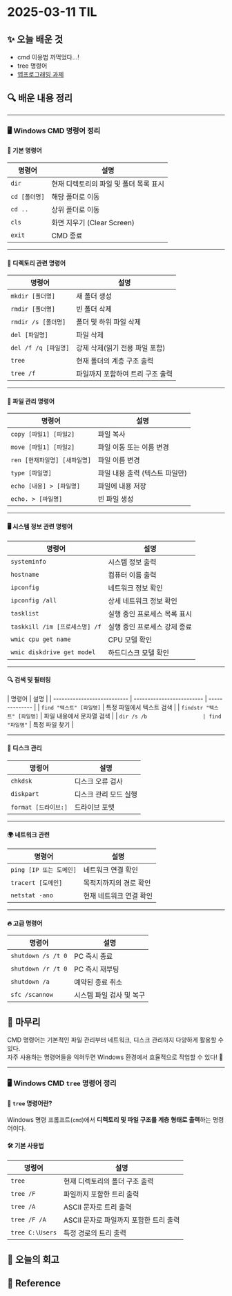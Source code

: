 # 2025-03-11 TIL

## ✨ 오늘 배운 것

- cmd 이용법 까먹었다...!
- tree 명령어
- [앱프로그래밍 과제](../../Assignment/0311.md)

## 🔍 배운 내용 정리

---

### 🖥️ Windows CMD 명령어 정리

#### 📌 기본 명령어

| 명령어        | 설명                                   |
| ------------- | -------------------------------------- |
| `dir`         | 현재 디렉토리의 파일 및 폴더 목록 표시 |
| `cd [폴더명]` | 해당 폴더로 이동                       |
| `cd ..`       | 상위 폴더로 이동                       |
| `cls`         | 화면 지우기 (Clear Screen)             |
| `exit`        | CMD 종료                               |

---

#### 📂 디렉토리 관련 명령어

| 명령어               | 설명                             |
| -------------------- | -------------------------------- |
| `mkdir [폴더명]`     | 새 폴더 생성                     |
| `rmdir [폴더명]`     | 빈 폴더 삭제                     |
| `rmdir /s [폴더명]`  | 폴더 및 하위 파일 삭제           |
| `del [파일명]`       | 파일 삭제                        |
| `del /f /q [파일명]` | 강제 삭제(읽기 전용 파일 포함)   |
| `tree`               | 현재 폴더의 계층 구조 출력       |
| `tree /f`            | 파일까지 포함하여 트리 구조 출력 |

---

#### 📄 파일 관리 명령어

| 명령어                        | 설명                           |
| ----------------------------- | ------------------------------ |
| `copy [파일1] [파일2]`        | 파일 복사                      |
| `move [파일1] [파일2]`        | 파일 이동 또는 이름 변경       |
| `ren [현재파일명] [새파일명]` | 파일 이름 변경                 |
| `type [파일명]`               | 파일 내용 출력 (텍스트 파일만) |
| `echo [내용] > [파일명]`      | 파일에 내용 저장               |
| `echo. > [파일명]`            | 빈 파일 생성                   |

---

#### 🖥️ 시스템 정보 관련 명령어

| 명령어                         | 설명                         |
| ------------------------------ | ---------------------------- |
| `systeminfo`                   | 시스템 정보 출력             |
| `hostname`                     | 컴퓨터 이름 출력             |
| `ipconfig`                     | 네트워크 정보 확인           |
| `ipconfig /all`                | 상세 네트워크 정보 확인      |
| `tasklist`                     | 실행 중인 프로세스 목록 표시 |
| `taskkill /im [프로세스명] /f` | 실행 중인 프로세스 강제 종료 |
| `wmic cpu get name`            | CPU 모델 확인                |
| `wmic diskdrive get model`     | 하드디스크 모델 확인         |

---

#### 🔍 검색 및 필터링

| 명령어                      | 설명                      |
| --------------------------- | ------------------------- | -------------- |
| `find "텍스트" [파일명]`    | 특정 파일에서 텍스트 검색 |
| `findstr "텍스트" [파일명]` | 파일 내용에서 문자열 검색 |
| `dir /s /b                  | find "파일명"`            | 특정 파일 찾기 |

---

#### 💾 디스크 관리

| 명령어               | 설명                  |
| -------------------- | --------------------- |
| `chkdsk`             | 디스크 오류 검사      |
| `diskpart`           | 디스크 관리 모드 실행 |
| `format [드라이브:]` | 드라이브 포맷         |

---

#### 🌍 네트워크 관련

| 명령어                  | 설명                    |
| ----------------------- | ----------------------- |
| `ping [IP 또는 도메인]` | 네트워크 연결 확인      |
| `tracert [도메인]`      | 목적지까지의 경로 확인  |
| `netstat -ano`          | 현재 네트워크 연결 확인 |

---

#### 🔥 고급 명령어

| 명령어             | 설명                     |
| ------------------ | ------------------------ |
| `shutdown /s /t 0` | PC 즉시 종료             |
| `shutdown /r /t 0` | PC 즉시 재부팅           |
| `shutdown /a`      | 예약된 종료 취소         |
| `sfc /scannow`     | 시스템 파일 검사 및 복구 |

## 📌 마무리

CMD 명령어는 기본적인 파일 관리부터 네트워크, 디스크 관리까지 다양하게 활용할 수 있다.  
자주 사용하는 명령어들을 익혀두면 Windows 환경에서 효율적으로 작업할 수 있다! 🚀

---

### 🖥️ Windows CMD `tree` 명령어 정리

#### 📌 `tree` 명령어란?

Windows 명령 프롬프트(`cmd`)에서 **디렉토리 및 파일 구조를 계층 형태로 출력**하는 명령어이다.

#### 🛠️ 기본 사용법

| 명령어          | 설명                                   |
| --------------- | -------------------------------------- |
| `tree`          | 현재 디렉토리의 폴더 구조 출력         |
| `tree /F`       | 파일까지 포함한 트리 출력              |
| `tree /A`       | ASCII 문자로 트리 출력                 |
| `tree /F /A`    | ASCII 문자로 파일까지 포함한 트리 출력 |
| `tree C:\Users` | 특정 경로의 트리 출력                  |

## 🤔 오늘의 회고

## 📍 **Reference**
